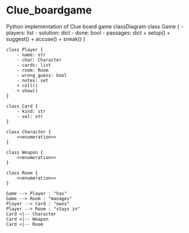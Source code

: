 # Clue_boardgame
Python implementation of Clue board game
classDiagram
    class Game {
        - players: list
        - solution: dict
        - done: bool
        - passages: dict
        + setup()
        + suggest()
        + accuse()
        + sneak()
    }

    class Player {
        - name: str
        - char: Character
        - cards: list
        - room: Room
        - wrong_guess: bool
        - notes: set
        + roll()
        + show()
    }

    class Card {
        - kind: str
        - val: str
    }

    class Character {
        <<enumeration>>
    }

    class Weapon {
        <<enumeration>>
    }

    class Room {
        <<enumeration>>
    }

    Game --> Player : "has"
    Game --> Room : "manages"
    Player --> Card : "owns"
    Player --> Room : "stays in"
    Card <|-- Character
    Card <|-- Weapon
    Card <|-- Room
